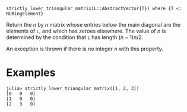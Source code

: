 ```
strictly_lower_triangular_matrix(L::AbstractVector{T}) where {T <: NCRingElement}
```

Return the $n$ by $n$ matrix whose entries below the main diagonal are the elements of `L`, and which has zeroes elsewhere. The value of $n$ is determined by the condition that `L` has length $(n-1)n/2$.

An exception is thrown if there is no integer $n$ with this property.

# Examples

```jldoctest
julia> strictly_lower_triangular_matrix([1, 2, 3])
[0   0   0]
[1   0   0]
[2   3   0]
```
